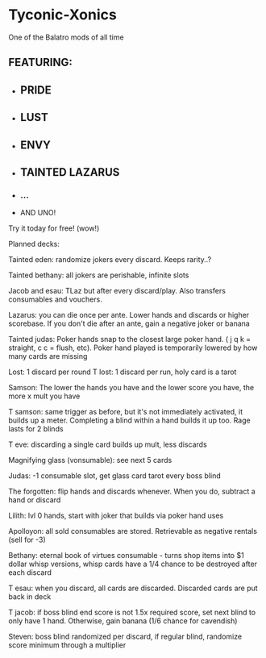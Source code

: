 # Tyconic-Xonics
One of the Balatro mods of all time

## FEATURING:

* ## PRIDE
* ## LUST
* ## ENVY
* ## TAINTED LAZARUS
* ### ...

* AND UNO!

Try it today for free! (wow!)

Planned decks:

Tainted eden: randomize jokers every discard. Keeps rarity..?

Tainted bethany: all jokers are perishable, infinite slots

Jacob and esau: TLaz but after every discard/play. Also transfers consumables and vouchers.

Lazarus: you can die once per ante. Lower hands and discards or higher scorebase. If you don't die after an ante, gain a negative joker or banana

Tainted judas: Poker hands snap to the closest large poker hand. ( j q k = straight, c c = flush, etc). Poker hand played is temporarily lowered by how many cards are missing

Lost: 1 discard per round
T lost: 1 discard per run, holy card is a tarot

Samson: The lower the hands you have and the lower score you have, the more x mult you have

T samson: same trigger as before, but it's not immediately activated, it builds up a meter. Completing a blind within a hand builds it up too. Rage lasts for 2 blinds

T eve: discarding a single card builds up mult, less discards

Magnifying glass (vonsumable): see next 5 cards

Judas: -1 consumable slot, get glass card tarot every boss blind

The forgotten: flip hands and discards whenever. When you do, subtract a hand or discard

Lilith: lvl 0 hands, start with joker that builds via poker hand uses

Apolloyon: all sold consumables are stored. Retrievable as negative rentals (sell for -3)

Bethany: eternal book of virtues consumable - turns shop items into $1 dollar whisp versions, whisp cards have a 1/4 chance to be destroyed after each discard

T esau: when you discard, all cards are discarded. Discarded cards are put back in deck

T jacob: if boss blind end score is not 1.5x required score, set next blind to only have 1 hand. Otherwise, gain banana (1/6 chance for cavendish)

Steven: boss blind randomized per discard, if regular blind, randomize score minimum  through a multiplier
